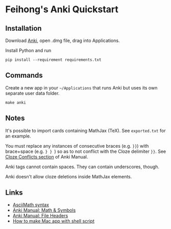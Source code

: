 # Feihong's Anki Quickstart

## Installation

Download [Anki](https://apps.ankiweb.net/), open .dmg file, drag into Applications.

Install Python and run

    pip install --requirement requirements.txt

## Commands

Create a new app in your `~/Applications` that runs Anki but uses its own
separate user data folder.

    make anki

## Notes

It's possible to import cards containing MathJax (TeX). See `exported.txt` for an example.

You must replace any instances of consecutive braces (e.g. `}}`) with brace+space (e.g. `} } `) so as to not conflict with the Cloze delimiter `}}`. See [Cloze Conflicts section](https://docs.ankiweb.net/math.html#cloze-conflicts) of Anki Manual.

Anki tags cannot contain spaces. They can contain underscores, though.

Anki doesn't allow cloze deletions inside MathJax elements.

## Links

- [AsciiMath syntax](http://asciimath.org/#syntax)
- [Anki Manual: Math & Symbols](https://docs.ankiweb.net/math.html)
- [Anki Manual: File Headers](https://docs.ankiweb.net/importing.html#file-headers)
- [How to make Mac app with shell
  script](https://apple.stackexchange.com/a/269045)
